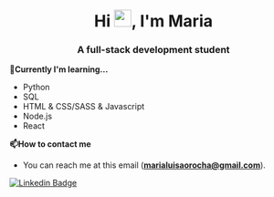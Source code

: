<h1 align="center">Hi <img src="https://raw.githubusercontent.com/kaueMarques/kaueMarques/master/hi.gif" width="30px">,  I'm Maria</h1>
<h3 align="center">A full-stack development student</h3>

<b>🌱Currently I'm learning...</b>
 - Python
 - SQL
 - HTML & CSS/SASS & Javascript
 - Node.js
 - React

<b>📫How to contact me</b>
- You can reach me at this email (**marialuisaorocha@gmail.com**).

[![Linkedin Badge](https://img.shields.io/badge/-Maria%20Luisa-blue?style=flat-square&logo=Linkedin&logoColor=white&link=hhttps://www.linkedin.com/in/marialuisaorocha/)](https://www.linkedin.com/in/marialuisaorocha/)
